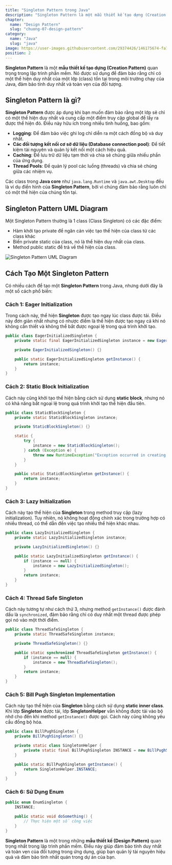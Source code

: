 ```yaml
---
title: "Singleton Pattern trong Java"
description: "Singleton Pattern là một mẫu thiết kế tạo dựng (Creation Pattern) quan trọng trong lập trình phần mềm. Nó được sử dụng để đảm bảo rằng chỉ có một thể hiện duy nhất của một lớp (class) tồn tại trong môi trường chạy của Java, đảm bảo tính duy nhất và toàn vẹn của đối tượng."
chapter:
  name: "Design Pattern"
  slug: "chuong-07-design-pattern"
category:
  name: "Java"
  slug: "java"
image: https://user-images.githubusercontent.com/29374426/146175674-fa7e09f7-4e42-485e-a2b5-8c664601b203.png
position: 2
---
```


**Singleton Pattern** là một **mẫu thiết kế tạo dựng (Creation Pattern)** quan trọng trong lập trình phần mềm. Nó được sử dụng để đảm bảo rằng chỉ có một thể hiện duy nhất của một lớp (class) tồn tại trong môi trường chạy của Java, đảm bảo tính duy nhất và toàn vẹn của đối tượng.

## Singleton Pattern là gì?

**Singleton Pattern** được áp dụng khi bạn muốn đảm bảo rằng một lớp sẽ chỉ có một thể hiện duy nhất và cung cấp một điểm truy cập global để lấy ra được thể hiện đó. Điều này hữu ích trong nhiều tình huống, bao gồm:

- **Logging**: Để đảm bảo việc ghi log chỉ diễn ra một cách đồng bộ và duy nhất.
- **Các đối tượng kết nối cơ sở dữ liệu (Database connection pool)**: Để tiết kiệm tài nguyên và quản lý kết nối một cách hiệu quả.
- **Caching**: Để lưu trữ dữ liệu tạm thời và chia sẻ chúng giữa nhiều phần của ứng dụng.
- **Thread Pools**: Để quản lý pool các luồng (threads) và chia sẻ chúng giữa các nhiệm vụ.

Các class trong **Java core** như `java.lang.Runtime` và `java.awt.Desktop` đều là ví dụ điển hình của **Singleton Pattern**, bởi vì chúng đảm bảo rằng luôn chỉ có một thể hiện của chúng tồn tại.

## Singleton Pattern UML Diagram

Một Singleton Pattern thường là 1 class (Class Singleton) có các đặc điểm:

- Hàm khởi tạo private để ngăn cản việc tạo thể hiện của class từ các class khác
- Biến private static của class, nó là thể hiện duy nhất của class.
- Method public static để trả về thể hiện của class.

![Singleton Pattern UML Diagram](https://github.com/techmely/hoc-lap-trinh/assets/29374426/b9223257-a50f-48fd-b8b5-a76f4a025635)

## Cách Tạo Một Singleton Pattern

Có nhiều cách để tạo một **Singleton Pattern** trong Java, nhưng dưới đây là một số cách phổ biến:

### Cách 1: Eager Initialization

Trong cách này, thể hiện **Singleton** được tạo ngay lúc class được tải. Điều này đơn giản nhất nhưng có nhược điểm là thể hiện được tạo ngay cả khi nó không cần thiết và không thể bắt được ngoại lệ trong quá trình khởi tạo.

```java
public class EagerInitializedSingleton {
    private static final EagerInitializedSingleton instance = new EagerInitializedSingleton();

    private EagerInitializedSingleton() {}

    public static EagerInitializedSingleton getInstance() {
        return instance;
    }
}
```

### Cách 2: Static Block Initialization

Cách này cũng khởi tạo thể hiện bằng cách sử dụng **static block**, nhưng nó có khả năng bắt ngoại lệ trong quá trình khởi tạo thể hiện đầu tiên.

```java
public class StaticBlockSingleton {
    private static StaticBlockSingleton instance;

    private StaticBlockSingleton() {}

    static {
        try {
            instance = new StaticBlockSingleton();
        } catch (Exception e) {
            throw new RuntimeException("Exception occurred in creating singleton instance");
        }
    }

    public static StaticBlockSingleton getInstance() {
        return instance;
    }
}
```

### Cách 3: Lazy Initialization

Cách này tạo thể hiện của **Singleton** trong method truy cập (lazy initialization). Tuy nhiên, nó không hoạt động chính xác trong trường hợp có nhiều thread, có thể dẫn đến việc tạo nhiều thể hiện khác nhau.

```java
public class LazyInitializedSingleton {
    private static LazyInitializedSingleton instance;

    private LazyInitializedSingleton() {}

    public static LazyInitializedSingleton getInstance() {
        if (instance == null) {
            instance = new LazyInitializedSingleton();
        }
        return instance;
    }
}
```

### Cách 4: Thread Safe Singleton

Cách này tương tự như cách thứ 3, nhưng method `getInstance()` được đánh dấu là `synchronized`, đảm bảo rằng chỉ có duy nhất một thread được phép gọi nó vào một thời điểm.

```java
public class ThreadSafeSingleton {
    private static ThreadSafeSingleton instance;

    private ThreadSafeSingleton() {}

    public static synchronized ThreadSafeSingleton getInstance() {
        if (instance == null) {
            instance = new ThreadSafeSingleton();
        }
        return instance;
    }
}
```

### Cách 5: Bill Pugh Singleton Implementation

Cách này tạo thể hiện của **Singleton** bằng cách sử dụng **static inner class**. Khi lớp **Singleton** được tải, lớp **SingletonHelper** vẫn không được tải vào bộ nhớ cho đến khi method `getInstance()` được gọi. Cách này cũng không yêu cầu đồng bộ hóa.

```java
public class BillPughSingleton {
    private BillPughSingleton() {}

    private static class SingletonHelper {
        private static final BillPughSingleton INSTANCE = new BillPughSingleton();
    }

    public static BillPughSingleton getInstance() {
        return SingletonHelper.INSTANCE;
    }
}
```

### Cách 6: Sử Dụng Enum

```java
public enum EnumSingleton {
    INSTANCE;

    public static void doSomething() {
        // Thực hiện một số công việc
    }
}
```

**Singleton Pattern** là một trong những **mẫu thiết kế (Design Pattern)** quan trọng nhất trong lập trình phần mềm. Điều này giúp đảm bảo tính duy nhất và toàn vẹn của đối tượng trong ứng dụng, giúp bạn quản lý tài nguyên hiệu quả và đảm bảo tính nhất quán trong dự án của bạn.
